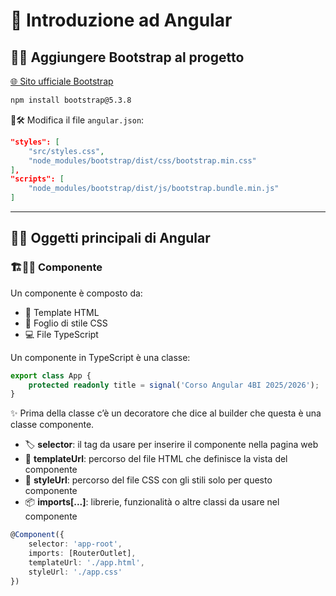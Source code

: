 # 🚀 Introduzione ad Angular

## 🎨✨ Aggiungere Bootstrap al progetto

[🌐 Sito ufficiale Bootstrap](https://getbootstrap.com/)

```bash
npm install bootstrap@5.3.8
```

🔧🛠️ Modifica il file `angular.json`:

```json
"styles": [
    "src/styles.css",
    "node_modules/bootstrap/dist/css/bootstrap.min.css"
],
"scripts": [
    "node_modules/bootstrap/dist/js/bootstrap.bundle.min.js"
]
```

---

## 🧩🔑 Oggetti principali di Angular

### 🏗️🧑‍💻 Componente

Un componente è composto da:
- 📝 Template HTML
- 🎨 Foglio di stile CSS
- 💻 File TypeScript

Un componente in TypeScript è una classe:
```typescript
export class App {
    protected readonly title = signal('Corso Angular 4BI 2025/2026');
}
```

✨ Prima della classe c’è un decoratore che dice al builder che questa è una classe componente.

- 🏷️ **selector**: il tag da usare per inserire il componente nella pagina web
- 📄 **templateUrl**: percorso del file HTML che definisce la vista del componente
- 🎨 **styleUrl**: percorso del file CSS con gli stili solo per questo componente
- 📦 **imports[...]**: librerie, funzionalità o altre classi da usare nel componente

```typescript
@Component({
    selector: 'app-root',
    imports: [RouterOutlet],
    templateUrl: './app.html',
    styleUrl: './app.css'
})
```